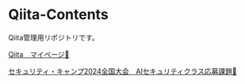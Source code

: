 # Qiita-Contents
Qiita管理用リポジトリです。

[Qiita　マイページ👀](https://qiita.com/nicomputer "")

[セキュリティ・キャンプ2024全国大会　AIセキュリティクラス応募課題📝](https://qiita.com/nicomputer/items/a43a4bc428cd12bd9c65 "")
